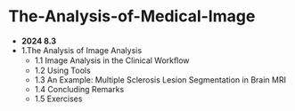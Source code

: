 # The-Analysis-of-Medical-Image

- **2024 8.3**
- 1.The Analysis of Image Analysis 
  - 1.1 Image Analysis in the Clinical Workﬂow
  - 1.2 Using Tools 
  - 1.3 An Example: Multiple Sclerosis Lesion Segmentation in Brain MRI 
  - 1.4 Concluding Remarks
  - 1.5 Exercises 
